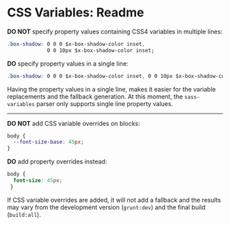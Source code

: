 # CSS Variables: Readme

**DO NOT** specify property values containing CSS4 variables in multiple lines:

```css
.box-shadow: 0 0 0 $x-box-shadow-color inset,
             0 0 10px $x-box-shadow-color inset;
```

**DO** specify property values in a single line:

```css
.box-shadow: 0 0 0 $x-box-shadow-color inset, 0 0 10px $x-box-shadow-color inset;
```

Having the property values in a single line, makes it easier for the variable replacements and the fallback generation. At this moment, the `sass-variables` parser only supports single line property values.

- - -

**DO NOT** add CSS variable overrides on blocks:

```css
body {
  --font-size-base: 45px;
}
```

**DO** add property overrides instead:

```css
body {
  font-size: 45px;
 }
```

If CSS variable overrides are added, it will not add a fallback and the results may vary from the development version (`grunt:dev`) and the final build (`build:all`).
